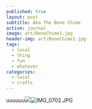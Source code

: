 ```yaml
---
published: true
layout: post
subtitle: Aka The Bone Chime
active: journal
image: art/BoneChime1.jpg
header-img: art/BoneChime1.jpg
tags:
  - local
  - thing
  - fun
  - whatever
categories:
  - local
  - crafts
---
```

uuuuuu![]({{site.baseurl}}/media/IMG_0702.JPG)![IMG_0702.JPG]({{site.baseurl}}/media/IMG_0702.JPG)
